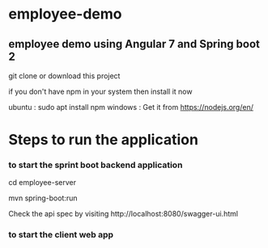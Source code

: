 # employee-demo
## employee demo using Angular 7 and Spring boot 2

git clone or download this project

if you don't have npm in your system then install it now

ubuntu : sudo apt install npm
windows : Get it from https://nodejs.org/en/



# Steps to run the application

### to start the sprint boot backend application

cd employee-server

mvn spring-boot:run

Check the api spec by visiting http://localhost:8080/swagger-ui.html

### to start the client web app



